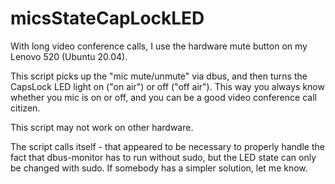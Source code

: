 # micsStateCapLockLED

With long video conference calls, I use the hardware mute button on my Lenovo 520 (Ubuntu 20.04).

This script picks up the "mic mute/unmute" via dbus, and then turns the CapsLock LED light on ("on air") or off ("off air"). This way you always know whether you mic is on or off, and you can be a good video conference call citizen.

This script may not work on other hardware.

The script calls itself - that appeared to be necessary to properly handle the fact that dbus-monitor has to run without sudo, but the LED state can only be changed with sudo. If somebody has a simpler solution, let me know.
